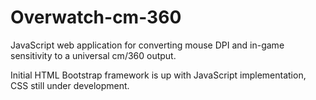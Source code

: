 # Overwatch-cm-360
JavaScript web application for converting mouse DPI and in-game sensitivity to a universal cm/360 output.

Initial HTML Bootstrap framework is up with JavaScript implementation, CSS still under development.
